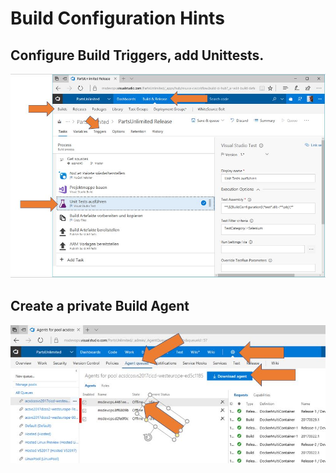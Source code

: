 #  Build Configuration Hints

## Configure Build Triggers, add Unittests.

![Build definition config](images/buildconfig1.jpg)


## Create a private Build Agent
![Configure private agent](images/buildconfig2.jpg)